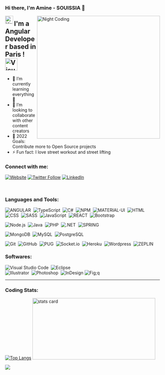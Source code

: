 ### Hi there, I'm Amine - SOUISSIA  👋 
<img align="left" alt="Visual Studio Code" width="26px" src="https://camo.githubusercontent.com/e8e7b06ecf583bc040eb60e44eb5b8e0ecc5421320a92929ce21522dbc34c891/68747470733a2f2f6d656469612e67697068792e636f6d2f6d656469612f6876524a434c467a6361737252346961377a2f67697068792e676966" />

<img alt="Night Coding" width="400px" src="https://www.mygo.ge/uploads/blog/1584023795.jpg" align="right"/>

## I'm a Angular Developer based in Paris ! <img  alt="Visual Studio Code" width="40px" src="https://media.giphy.com/media/WFZvB7VIXBgiz3oDXE/giphy.gif" />

- 🌱 I’m currently learning everything 🤣
- 👯 I’m looking to collaborate with other content creators
- 🥅 2022 Goals: Contribute more to Open Source projects
- ⚡ Fun fact: I love street workout and street lifting

### Connect with me:



[![Website](https://img.shields.io/website?label=aminesouissia.fr&style=for-the-badge&url=https%3A%2F%2Faminesouissia.fr)](https://aminesouissia.fr)
[![Twitter Follow](https://img.shields.io/twitter/follow/amineswayssia?color=1DA1F2&logo=twitter&style=for-the-badge)](https://twitter.com/intent/follow?original_referer=https%3A%2F%2Fgithub.com%2Faminesouissia&screen_name=amineswayssia)
[![LinkedIn](https://img.shields.io/twitter/url?color=blue&label=Follow%20%40aminesouissia&logo=linkedin&logoColor=blue&style=for-the-badge&url=https%3A%2F%2Fwww.linkedin.com%2Fin%2Faminesouissia%2F)](https://www.linkedin.com/in/aminesouissia/)



<br />

### Languages and Tools:

![ANGULAR](https://img.shields.io/badge/-Angular-DD0031?style=flat&logo=angular)&nbsp;
![TypeScript](https://img.shields.io/badge/-TypeScript-007ACC?style=flat&logo=typescript)&nbsp;
![C#](https://img.shields.io/badge/-C%23-239120?style=flat&logo=c-sharp)&nbsp;
![NPM](https://img.shields.io/badge/-NPM-05122A?style=flat&logo=NPM)&nbsp;
![MATERIAL-UI](https://img.shields.io/badge/-Material--UI-0081CB?style=flat&logo=material-ui)&nbsp;
![HTML](https://img.shields.io/badge/-HTML-05122A?style=flat&logo=HTML5)&nbsp;
![CSS](https://img.shields.io/badge/-CSS-05122A?style=flat&logo=CSS3&logoColor=1572B6)&nbsp;
![SASS](https://img.shields.io/badge/-Sass-CC6699?style=flat&logo=sass)&nbsp;
![JavaScript](https://img.shields.io/badge/-JavaScript-05122A?style=flat&logo=javascript)&nbsp;
![REACT](https://img.shields.io/badge/-React-20232A?style=flat&logo=react)&nbsp;
![Bootstrap](https://img.shields.io/badge/-Bootstrap-05122A?style=flat&logo=bootstrap&logoColor=563D7C)&nbsp;



![Node.js](https://img.shields.io/badge/-Node.js-05122A?style=flat&logo=node.js)&nbsp;
![Java](https://img.shields.io/badge/-Java-05122A?style=flat&logo=Java&logoColor=FFA518)&nbsp;
![PHP](https://img.shields.io/badge/-PHP-777BB4??style=flat&logo=php)&nbsp;
![.NET](https://img.shields.io/badge/.NET-5C2D91?style=flat&logo=.net)&nbsp;
![SPRING](https://img.shields.io/badge/-Spring-6DB33F?style=flat&logo=spring)&nbsp;

![MongoDB](https://img.shields.io/badge/-MongoDB-05122A?style=flat&logo=mongodb)&nbsp;
![MySQL](https://img.shields.io/badge/-MySQL-05122A?style=flat&logo=mysql)&nbsp;
![PostgreSQL](https://img.shields.io/badge/-PostgreSQL-316192?style=flat&logo=postgresql)&nbsp;

![Git](https://img.shields.io/badge/-Git-05122A?style=flat&logo=git)&nbsp;
![GitHub](https://img.shields.io/badge/-GitHub-05122A?style=flat&logo=github)&nbsp;
![PUG](https://img.shields.io/badge/-PUG-05122A?style=flat&logo=PUG)&nbsp;
![Socket.io](https://img.shields.io/badge/-Socket.io-05122A?style=flat&logo=Socket.io)&nbsp;
![Heroku](https://img.shields.io/badge/-Heroku-05122A?style=flat&logo=heroku)&nbsp;
![Wordpress](https://img.shields.io/badge/-Wordpress-05122A?style=flat&logo=wordpress)&nbsp;
![ZEPLIN](https://aleen42.github.io/badges/src/zeplin.svg)&nbsp;

### Softwares:

![Visual Studio Code](https://img.shields.io/badge/-Visual%20Studio%20Code-05122A?style=flat&logo=visual-studio-code&logoColor=007ACC)&nbsp;
![Eclipse](https://img.shields.io/badge/-Eclipse-05122A?style=flat&logo=eclipse-ide&logoColor=2C2255)\
![Illustrator](https://img.shields.io/badge/-Illustrator-05122A?style=flat&logo=adobe-illustrator)&nbsp;
![Photoshop](https://img.shields.io/badge/-Photoshop-05122A?style=flat&logo=adobe-photoshop)&nbsp;
![InDesign](https://img.shields.io/badge/-InDesign-05122A?style=flat&logo=adobe-indesign)
![Fig;q](https://img.shields.io/badge/-figma-05122A?style=flat&logo=figma)
<br />

---
### Coding Stats:

[![Top Langs](https://github-readme-stats.vercel.app/api/top-langs/?username=aminesouissia&layout=compact&theme=radical)](https://github.com/aminesouissia/github-readme-stats)
<img alt= "stats card" height="200px" width="400" src="https://github-readme-streak-stats.herokuapp.com/?user=aminesouissia&theme=radical">

![](https://visitor-badge.glitch.me/badge?page_id=aminesouissia.aminesouissia)
